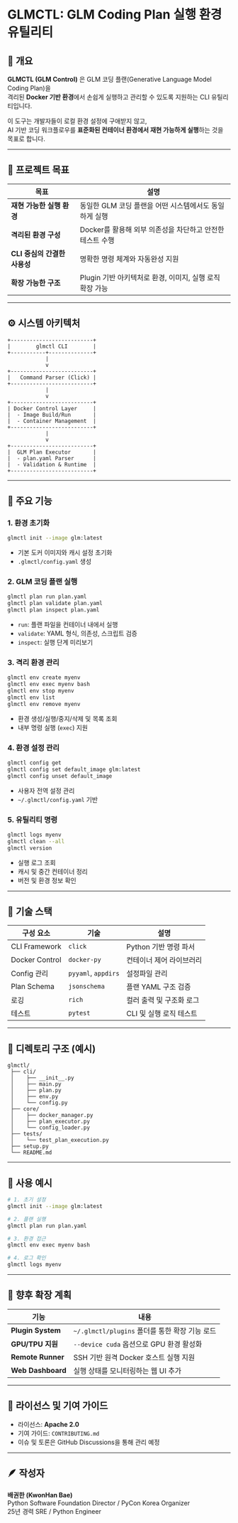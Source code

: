 # GLMCTL: GLM Coding Plan 실행 환경 유틸리티

## 📘 개요

**GLMCTL (GLM Control)** 은 GLM 코딩 플랜(Generative Language Model Coding Plan)을  
격리된 **Docker 기반 환경**에서 손쉽게 실행하고 관리할 수 있도록 지원하는 CLI 유틸리티입니다.  

이 도구는 개발자들이 로컬 환경 설정에 구애받지 않고,  
AI 기반 코딩 워크플로우를 **표준화된 컨테이너 환경에서 재현 가능하게 실행**하는 것을 목표로 합니다.

---

## 🧱 프로젝트 목표

| 목표 | 설명 |
|------|------|
| **재현 가능한 실행 환경** | 동일한 GLM 코딩 플랜을 어떤 시스템에서도 동일하게 실행 |
| **격리된 환경 구성** | Docker를 활용해 외부 의존성을 차단하고 안전한 테스트 수행 |
| **CLI 중심의 간결한 사용성** | 명확한 명령 체계와 자동완성 지원 |
| **확장 가능한 구조** | Plugin 기반 아키텍처로 환경, 이미지, 실행 로직 확장 가능 |

---

## ⚙️ 시스템 아키텍처

```
+--------------------------+
|        glmctl CLI        |
+-----------+--------------+
            |
            v
+--------------------------+
|   Command Parser (Click) |
+--------------------------+
            |
            v
+--------------------------+
| Docker Control Layer     |
|  - Image Build/Run       |
|  - Container Management  |
+--------------------------+
            |
            v
+--------------------------+
|  GLM Plan Executor       |
|  - plan.yaml Parser      |
|  - Validation & Runtime  |
+--------------------------+
```

---

## 🧩 주요 기능

### 1. **환경 초기화**
```bash
glmctl init --image glm:latest
```
- 기본 도커 이미지와 캐시 설정 초기화  
- `.glmctl/config.yaml` 생성  

### 2. **GLM 코딩 플랜 실행**
```bash
glmctl plan run plan.yaml
glmctl plan validate plan.yaml
glmctl plan inspect plan.yaml
```
- `run`: 플랜 파일을 컨테이너 내에서 실행  
- `validate`: YAML 형식, 의존성, 스크립트 검증  
- `inspect`: 실행 단계 미리보기  

### 3. **격리 환경 관리**
```bash
glmctl env create myenv
glmctl env exec myenv bash
glmctl env stop myenv
glmctl env list
glmctl env remove myenv
```
- 환경 생성/실행/중지/삭제 및 목록 조회  
- 내부 명령 실행 (`exec`) 지원  

### 4. **환경 설정 관리**
```bash
glmctl config get
glmctl config set default_image glm:latest
glmctl config unset default_image
```
- 사용자 전역 설정 관리  
- `~/.glmctl/config.yaml` 기반  

### 5. **유틸리티 명령**
```bash
glmctl logs myenv
glmctl clean --all
glmctl version
```
- 실행 로그 조회  
- 캐시 및 중간 컨테이너 정리  
- 버전 및 환경 정보 확인  

---

## 🔧 기술 스택

| 구성 요소 | 기술 | 설명 |
|-------------|-------|------|
| CLI Framework | `click` | Python 기반 명령 파서 |
| Docker Control | `docker-py` | 컨테이너 제어 라이브러리 |
| Config 관리 | `pyyaml`, `appdirs` | 설정파일 관리 |
| Plan Schema | `jsonschema` | 플랜 YAML 구조 검증 |
| 로깅 | `rich` | 컬러 출력 및 구조화 로그 |
| 테스트 | `pytest` | CLI 및 실행 로직 테스트 |

---

## 📂 디렉토리 구조 (예시)

```
glmctl/
 ├── cli/
 │    ├── __init__.py
 │    ├── main.py
 │    ├── plan.py
 │    ├── env.py
 │    └── config.py
 ├── core/
 │    ├── docker_manager.py
 │    ├── plan_executor.py
 │    └── config_loader.py
 ├── tests/
 │    └── test_plan_execution.py
 ├── setup.py
 └── README.md
```

---

## 🧠 사용 예시

```bash
# 1. 초기 설정
glmctl init --image glm:latest

# 2. 플랜 실행
glmctl plan run plan.yaml

# 3. 환경 접근
glmctl env exec myenv bash

# 4. 로그 확인
glmctl logs myenv
```

---

## 🧩 향후 확장 계획

| 기능 | 내용 |
|------|------|
| **Plugin System** | `~/.glmctl/plugins` 폴더를 통한 확장 기능 로드 |
| **GPU/TPU 지원** | `--device cuda` 옵션으로 GPU 환경 활성화 |
| **Remote Runner** | SSH 기반 원격 Docker 호스트 실행 지원 |
| **Web Dashboard** | 실행 상태를 모니터링하는 웹 UI 추가 |

---

## 📜 라이선스 및 기여 가이드

- 라이선스: **Apache 2.0**
- 기여 가이드: `CONTRIBUTING.md`  
- 이슈 및 토론은 GitHub Discussions을 통해 관리 예정

---

## 🪶 작성자

**배권한 (KwonHan Bae)**  
Python Software Foundation Director / PyCon Korea Organizer  
25년 경력 SRE / Python Engineer
